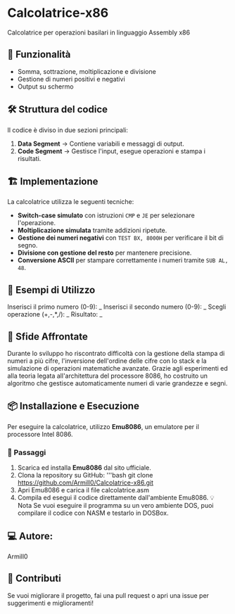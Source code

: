 # Calcolatrice-x86
Calcolatrice per operazioni basilari in linguaggio Assembly x86



## 📌 Funzionalità  
- Somma, sottrazione, moltiplicazione e divisione  
- Gestione di numeri positivi e negativi  
- Output su schermo  

## 🛠️ Struttura del codice
Il codice è diviso in due sezioni principali:  
1. **Data Segment** → Contiene variabili e messaggi di output.  
2. **Code Segment** → Gestisce l'input, esegue operazioni e stampa i risultati.

## 🏗️ Implementazione  
La calcolatrice utilizza le seguenti tecniche:  
- **Switch-case simulato** con istruzioni `CMP` e `JE` per selezionare l'operazione.  
- **Moltiplicazione simulata** tramite addizioni ripetute.  
- **Gestione dei numeri negativi** con `TEST BX, 8000H` per verificare il bit di segno.  
- **Divisione con gestione del resto** per mantenere precisione.  
- **Conversione ASCII** per stampare correttamente i numeri tramite `SUB AL, 48`.  

## 📌 Esempi di Utilizzo
Inserisci il primo numero (0-9): _
Inserisci il secondo numero (0-9): _
Scegli operazione (+,-,*,/): _
Risultato: _

## 🚀 Sfide Affrontate
Durante lo sviluppo ho riscontrato difficoltà con la gestione della stampa di numeri a più cifre, l'inversione dell'ordine delle cifre con lo stack e la simulazione di operazioni matematiche avanzate.
Grazie agli esperimenti ed alla teoria legata all'architettura del processore 8086, ho costruito un algoritmo che gestisce automaticamente numeri di varie grandezze e segni.

## 📦 Installazione e Esecuzione  
Per eseguire la calcolatrice, utilizzo **Emu8086**, un emulatore per il processore Intel 8086.
### 🔧 Passaggi
1. Scarica ed installa **Emu8086** dal sito ufficiale.
2. Clona la repository su GitHub:
   '''bash
   git clone https://github.com/Armill0/Calcolatrice-x86.git
3. Apri Emu8086 e carica il file calcolatrice.asm
4. Compila ed esegui il codice direttamente dall'ambiente Emu8086.
💡 Nota
Se vuoi eseguire il programma su un vero ambiente DOS, puoi compilare il codice con NASM e testarlo in DOSBox. 

## 💻 Autore: 
Armill0

## 📝 Contributi
Se vuoi migliorare il progetto, fai una pull request o apri una issue per suggerimenti e miglioramenti!

